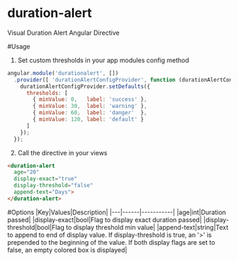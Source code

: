duration-alert
==============

Visual Duration Alert Angular Directive

#Usage
1. Set custom thresholds in your app modules config method
```javascript
angular.module('durationalert', [])
  .provider([ 'durationAlertConfigProvider', function (durationAlertConfigProvider) {
    durationAlertConfigProvider.setDefaults({
      thresholds: [
        { minValue: 0,   label: 'success' },
        { minValue: 30,  label: 'warning' },
        { minValue: 60,  label: 'danger'  },
        { minValue: 120, label: 'default' }
      ]
    });
  });
```

2. Call the directive in your views
```html
<duration-alert 
  age="20"
  display-exact="true"
  display-threshold="false"
  append-text="Days">
</duration-alert>
```

#Options
|Key|Values|Description|
|---|------|-----------|
|age|int|Duration passed|
|display-exact|bool|Flag to display exact duration passed|
|display-threshold|bool|Flag to display threshold min value|
|append-text|string|Text to append to end of display value. If display-threshold is true, an '>' is prepended to the beginning of the value. If both display flags are set to false, an empty colored box is displayed|
